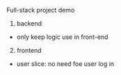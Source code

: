 Full-stack project demo

1. backend

- only keep logic use in front-end

2. frontend

- user slice: no need foe user log in
